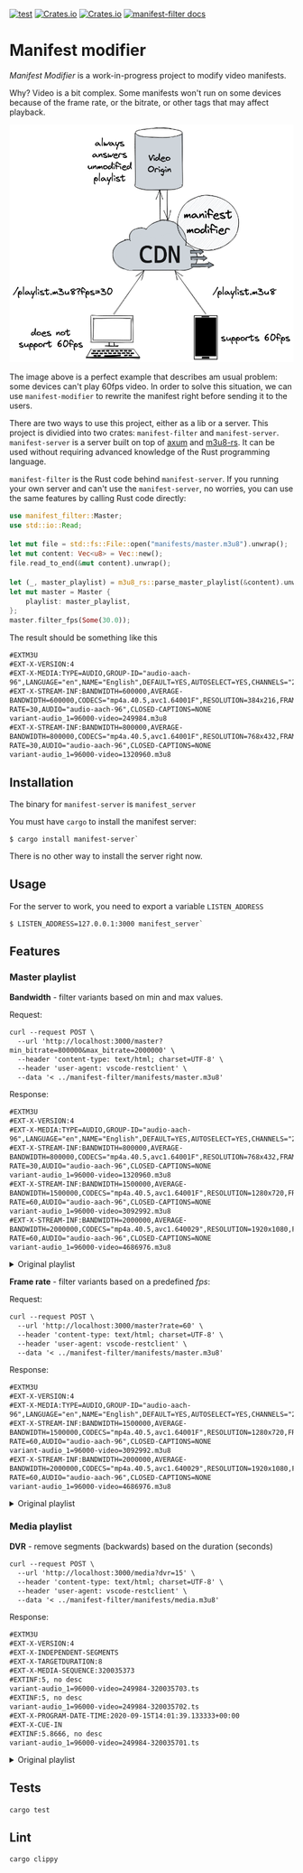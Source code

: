 [![test](https://github.com/mauricioabreu/manifest-modifier/actions/workflows/CI.yml/badge.svg)](https://github.com/mauricioabreu/manifest-modifier/actions/workflows/CI.yml)
[![Crates.io](https://img.shields.io/crates/v/manifest-filter?label=manifest-filter)](https://crates.io/crates/manifest-filter)
[![Crates.io](https://img.shields.io/crates/v/manifest-server?label=manifest-server)](https://crates.io/crates/manifest-server)
[![manifest-filter docs](https://docs.rs/manifest-filter/badge.svg)](https://docs.rs/manifest-filter)

# Manifest modifier

*Manifest Modifier* is a work-in-progress project to modify video manifests.

Why? Video is a bit complex. Some manifests won't run on some devices because of the frame rate, or the bitrate, or other tags that may affect playback.

![manifest_modifier](/assets/manifest_modifier.png)

The image above is a perfect example that describes am usual problem: some devices can't play 60fps video. In order to solve this situation, we can use `manifest-modifier` to rewrite the manifest right before sending it to the users.

There are two ways to use this project, either as a lib or a server. This project is dividied into two crates: `manifest-filter` and `manifest-server`. `manifest-server` is a server built on top of [axum](https://github.com/tokio-rs/axum) and [m3u8-rs](https://github.com/rutgersc/m3u8-rs). It can be used without requiring advanced knowledge of the Rust programming language.

`manifest-filter` is the Rust code behind `manifest-server`. If you running your own server and can't use the `manifest-server`, no worries, you can use the same features by calling Rust code directly:

```rust
use manifest_filter::Master;
use std::io::Read;

let mut file = std::fs::File::open("manifests/master.m3u8").unwrap();
let mut content: Vec<u8> = Vec::new();
file.read_to_end(&mut content).unwrap();

let (_, master_playlist) = m3u8_rs::parse_master_playlist(&content).unwrap();
let mut master = Master {
    playlist: master_playlist,
};
master.filter_fps(Some(30.0));
 ```

The result should be  something like this

```
#EXTM3U
#EXT-X-VERSION:4
#EXT-X-MEDIA:TYPE=AUDIO,GROUP-ID="audio-aach-96",LANGUAGE="en",NAME="English",DEFAULT=YES,AUTOSELECT=YES,CHANNELS="2"
#EXT-X-STREAM-INF:BANDWIDTH=600000,AVERAGE-BANDWIDTH=600000,CODECS="mp4a.40.5,avc1.64001F",RESOLUTION=384x216,FRAME-RATE=30,AUDIO="audio-aach-96",CLOSED-CAPTIONS=NONE
variant-audio_1=96000-video=249984.m3u8
#EXT-X-STREAM-INF:BANDWIDTH=800000,AVERAGE-BANDWIDTH=800000,CODECS="mp4a.40.5,avc1.64001F",RESOLUTION=768x432,FRAME-RATE=30,AUDIO="audio-aach-96",CLOSED-CAPTIONS=NONE
variant-audio_1=96000-video=1320960.m3u8
```

## Installation

The binary for `manifest-server` is `manifest_server`

You must have `cargo` to install the manifest server:

```
$ cargo install manifest-server`
```

There is no other way to install the server right now.

## Usage

For the server to work, you need to export a variable `LISTEN_ADDRESS`

```
$ LISTEN_ADDRESS=127.0.0.1:3000 manifest_server`
```

## Features

### Master playlist

**Bandwidth** - filter variants based on min and max values.

Request:

```
curl --request POST \
  --url 'http://localhost:3000/master?min_bitrate=800000&max_bitrate=2000000' \
  --header 'content-type: text/html; charset=UTF-8' \
  --header 'user-agent: vscode-restclient' \
  --data '< ../manifest-filter/manifests/master.m3u8'
```

Response:

```
#EXTM3U
#EXT-X-VERSION:4
#EXT-X-MEDIA:TYPE=AUDIO,GROUP-ID="audio-aach-96",LANGUAGE="en",NAME="English",DEFAULT=YES,AUTOSELECT=YES,CHANNELS="2"
#EXT-X-STREAM-INF:BANDWIDTH=800000,AVERAGE-BANDWIDTH=800000,CODECS="mp4a.40.5,avc1.64001F",RESOLUTION=768x432,FRAME-RATE=30,AUDIO="audio-aach-96",CLOSED-CAPTIONS=NONE
variant-audio_1=96000-video=1320960.m3u8
#EXT-X-STREAM-INF:BANDWIDTH=1500000,AVERAGE-BANDWIDTH=1500000,CODECS="mp4a.40.5,avc1.64001F",RESOLUTION=1280x720,FRAME-RATE=60,AUDIO="audio-aach-96",CLOSED-CAPTIONS=NONE
variant-audio_1=96000-video=3092992.m3u8
#EXT-X-STREAM-INF:BANDWIDTH=2000000,AVERAGE-BANDWIDTH=2000000,CODECS="mp4a.40.5,avc1.640029",RESOLUTION=1920x1080,FRAME-RATE=60,AUDIO="audio-aach-96",CLOSED-CAPTIONS=NONE
variant-audio_1=96000-video=4686976.m3u8
```

<details>
<summary>Original playlist</summary>

As you can see, the original playlist was slightly different:

```
#EXTM3U
#EXT-X-VERSION:4
#EXT-X-MEDIA:TYPE=AUDIO,GROUP-ID="audio-aach-96",LANGUAGE="en",NAME="English",DEFAULT=YES,AUTOSELECT=YES,CHANNELS="2"
#EXT-X-STREAM-INF:BANDWIDTH=600000,AVERAGE-BANDWIDTH=600000,CODECS="mp4a.40.5,avc1.64001F",RESOLUTION=384x216,FRAME-RATE=30,AUDIO="audio-aach-96",CLOSED-CAPTIONS=NONE
variant-audio_1=96000-video=249984.m3u8
#EXT-X-STREAM-INF:BANDWIDTH=800000,AVERAGE-BANDWIDTH=800000,CODECS="mp4a.40.5,avc1.64001F",RESOLUTION=768x432,FRAME-RATE=30,AUDIO="audio-aach-96",CLOSED-CAPTIONS=NONE
variant-audio_1=96000-video=1320960.m3u8
#EXT-X-STREAM-INF:BANDWIDTH=1500000,AVERAGE-BANDWIDTH=1500000,CODECS="mp4a.40.5,avc1.64001F",RESOLUTION=1280x720,FRAME-RATE=60,AUDIO="audio-aach-96",CLOSED-CAPTIONS=NONE
variant-audio_1=96000-video=3092992.m3u8
#EXT-X-STREAM-INF:BANDWIDTH=2000000,AVERAGE-BANDWIDTH=2000000,CODECS="mp4a.40.5,avc1.640029",RESOLUTION=1920x1080,FRAME-RATE=60,AUDIO="audio-aach-96",CLOSED-CAPTIONS=NONE
variant-audio_1=96000-video=4686976.m3u8
#EXT-X-I-FRAME-STREAM-INF:BANDWIDTH=37000,CODECS="avc1.64001F",RESOLUTION=384x216,URI="keyframes/variant-video=249984.m3u8"
#EXT-X-I-FRAME-STREAM-INF:BANDWIDTH=193000,CODECS="avc1.64001F",RESOLUTION=768x432,URI="keyframes/variant-video=1320960.m3u8"
#EXT-X-I-FRAME-STREAM-INF:BANDWIDTH=296000,CODECS="avc1.64001F",RESOLUTION=1280x720,URI="keyframes/variant-video=2029952.m3u8"
#EXT-X-I-FRAME-STREAM-INF:BANDWIDTH=684000,CODECS="avc1.640029",RESOLUTION=1920x1080,URI="keyframes/variant-video=4686976.m3u8"
```
</details>

**Frame rate** - filter variants based on a predefined *fps*:

Request:

```
curl --request POST \
  --url 'http://localhost:3000/master?rate=60' \
  --header 'content-type: text/html; charset=UTF-8' \
  --header 'user-agent: vscode-restclient' \
  --data '< ../manifest-filter/manifests/master.m3u8'
```

Response:

```
#EXTM3U
#EXT-X-VERSION:4
#EXT-X-MEDIA:TYPE=AUDIO,GROUP-ID="audio-aach-96",LANGUAGE="en",NAME="English",DEFAULT=YES,AUTOSELECT=YES,CHANNELS="2"
#EXT-X-STREAM-INF:BANDWIDTH=1500000,AVERAGE-BANDWIDTH=1500000,CODECS="mp4a.40.5,avc1.64001F",RESOLUTION=1280x720,FRAME-RATE=60,AUDIO="audio-aach-96",CLOSED-CAPTIONS=NONE
variant-audio_1=96000-video=3092992.m3u8
#EXT-X-STREAM-INF:BANDWIDTH=2000000,AVERAGE-BANDWIDTH=2000000,CODECS="mp4a.40.5,avc1.640029",RESOLUTION=1920x1080,FRAME-RATE=60,AUDIO="audio-aach-96",CLOSED-CAPTIONS=NONE
variant-audio_1=96000-video=4686976.m3u8
```

<details>
<summary>Original playlist</summary>

```
#EXTM3U
#EXT-X-VERSION:4
#EXT-X-MEDIA:TYPE=AUDIO,GROUP-ID="audio-aach-96",LANGUAGE="en",NAME="English",DEFAULT=YES,AUTOSELECT=YES,CHANNELS="2"
#EXT-X-STREAM-INF:BANDWIDTH=600000,AVERAGE-BANDWIDTH=600000,CODECS="mp4a.40.5,avc1.64001F",RESOLUTION=384x216,FRAME-RATE=30,AUDIO="audio-aach-96",CLOSED-CAPTIONS=NONE
variant-audio_1=96000-video=249984.m3u8
#EXT-X-STREAM-INF:BANDWIDTH=800000,AVERAGE-BANDWIDTH=800000,CODECS="mp4a.40.5,avc1.64001F",RESOLUTION=768x432,FRAME-RATE=30,AUDIO="audio-aach-96",CLOSED-CAPTIONS=NONE
variant-audio_1=96000-video=1320960.m3u8
#EXT-X-STREAM-INF:BANDWIDTH=1500000,AVERAGE-BANDWIDTH=1500000,CODECS="mp4a.40.5,avc1.64001F",RESOLUTION=1280x720,FRAME-RATE=60,AUDIO="audio-aach-96",CLOSED-CAPTIONS=NONE
variant-audio_1=96000-video=3092992.m3u8
#EXT-X-STREAM-INF:BANDWIDTH=2000000,AVERAGE-BANDWIDTH=2000000,CODECS="mp4a.40.5,avc1.640029",RESOLUTION=1920x1080,FRAME-RATE=60,AUDIO="audio-aach-96",CLOSED-CAPTIONS=NONE
variant-audio_1=96000-video=4686976.m3u8
#EXT-X-I-FRAME-STREAM-INF:BANDWIDTH=37000,CODECS="avc1.64001F",RESOLUTION=384x216,URI="keyframes/variant-video=249984.m3u8"
#EXT-X-I-FRAME-STREAM-INF:BANDWIDTH=193000,CODECS="avc1.64001F",RESOLUTION=768x432,URI="keyframes/variant-video=1320960.m3u8"
#EXT-X-I-FRAME-STREAM-INF:BANDWIDTH=296000,CODECS="avc1.64001F",RESOLUTION=1280x720,URI="keyframes/variant-video=2029952.m3u8"
#EXT-X-I-FRAME-STREAM-INF:BANDWIDTH=684000,CODECS="avc1.640029",RESOLUTION=1920x1080,URI="keyframes/variant-video=4686976.m3u8"
```
</details>

### Media playlist

**DVR** - remove segments (backwards) based on the duration (seconds)

```
curl --request POST \
  --url 'http://localhost:3000/media?dvr=15' \
  --header 'content-type: text/html; charset=UTF-8' \
  --header 'user-agent: vscode-restclient' \
  --data '< ../manifest-filter/manifests/media.m3u8'
```

Response:

```
#EXTM3U
#EXT-X-VERSION:4
#EXT-X-INDEPENDENT-SEGMENTS
#EXT-X-TARGETDURATION:8
#EXT-X-MEDIA-SEQUENCE:320035373
#EXTINF:5, no desc
variant-audio_1=96000-video=249984-320035703.ts
#EXTINF:5, no desc
variant-audio_1=96000-video=249984-320035702.ts
#EXT-X-PROGRAM-DATE-TIME:2020-09-15T14:01:39.133333+00:00
#EXT-X-CUE-IN
#EXTINF:5.8666, no desc
variant-audio_1=96000-video=249984-320035701.ts
```

<details>
<summary>Original playlist</summary>

```
#EXTM3U
#EXT-X-VERSION:4
#EXT-X-MEDIA-SEQUENCE:320035356
#EXT-X-INDEPENDENT-SEGMENTS
#EXT-X-TARGETDURATION:8
#EXT-X-PROGRAM-DATE-TIME:2020-09-15T13:32:55Z
#EXTINF:5, no desc
variant-audio_1=96000-video=249984-320035684.ts
#EXTINF:5, no desc
variant-audio_1=96000-video=249984-320035685.ts
#EXTINF:5, no desc
variant-audio_1=96000-video=249984-320035686.ts
#EXTINF:5, no desc
variant-audio_1=96000-video=249984-320035687.ts
#EXTINF:4.1333, no desc
variant-audio_1=96000-video=249984-320035688.ts
#EXT-X-DATERANGE:ID="4026531847",START-DATE="2020-09-15T14:00:39.133333Z",PLANNED-DURATION=60,SCTE35-OUT=0xFC3025000000000BB800FFF01405F00000077FEFFE0AF311F0FE005265C0000101010000817C918E
#EXT-X-CUE-OUT:60
#EXT-X-PROGRAM-DATE-TIME:2020-09-15T14:00:39.133333Z
#EXTINF:5.8666, no desc
variant-audio_1=96000-video=249984-320035689.ts
#EXTINF:5, no desc
variant-audio_1=96000-video=249984-320035690.ts
#EXTINF:5, no desc
variant-audio_1=96000-video=249984-320035691.ts
#EXTINF:5, no desc
variant-audio_1=96000-video=249984-320035692.ts
#EXTINF:5, no desc
variant-audio_1=96000-video=249984-320035693.ts
#EXTINF:5, no desc
variant-audio_1=96000-video=249984-320035694.ts
#EXTINF:5, no desc
variant-audio_1=96000-video=249984-320035695.ts
#EXTINF:5, no desc
variant-audio_1=96000-video=249984-320035696.ts
#EXTINF:5, no desc
variant-audio_1=96000-video=249984-320035697.ts
#EXTINF:5, no desc
variant-audio_1=96000-video=249984-320035698.ts
#EXTINF:5, no desc
variant-audio_1=96000-video=249984-320035699.ts
#EXTINF:4.1333, no desc
variant-audio_1=96000-video=249984-320035700.ts
#EXT-X-CUE-IN
#EXT-X-PROGRAM-DATE-TIME:2020-09-15T14:01:39.133333Z
#EXTINF:5.8666, no desc
variant-audio_1=96000-video=249984-320035701.ts
#EXTINF:5, no desc
variant-audio_1=96000-video=249984-320035702.ts
#EXTINF:5, no desc
variant-audio_1=96000-video=249984-320035703.ts
```
</details>

## Tests

```
cargo test
```

## Lint

```
cargo clippy
```
